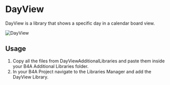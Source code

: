 # DayView

DayView is a library that shows a specific day in a calendar board view.

![DayView](https://i.imgur.com/YeTxNec.png)

## Usage
1. Copy all the files from DayViewAdditionalLibraries and paste them inside your B4A Additional Libraries folder.
2. In your B4A Project navigate to the Libraries Manager and add the DayView Library.